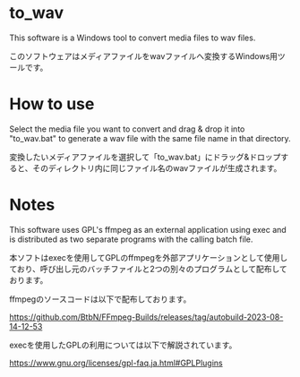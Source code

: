 # to_wav

This software is a Windows tool to convert media files to wav files.

このソフトウェアはメディアファイルをwavファイルへ変換するWindows用ツールです。

# How to use

Select the media file you want to convert and drag & drop it into "to_wav.bat" to generate a wav file with the same file name in that directory.

変換したいメディアファイルを選択して「to_wav.bat」にドラッグ&ドロップすると、そのディレクトリ内に同じファイル名のwavファイルが生成されます。

# Notes

This software uses GPL's ffmpeg as an external application using exec and is distributed as two separate programs with the calling batch file.

本ソフトはexecを使用してGPLのffmpegを外部アプリケーションとして使用しており、呼び出し元のバッチファイルと2つの別々のプログラムとして配布しております。

ffmpegのソースコードは以下で配布しております。

https://github.com/BtbN/FFmpeg-Builds/releases/tag/autobuild-2023-08-14-12-53

execを使用したGPLの利用については以下で解説されています。

https://www.gnu.org/licenses/gpl-faq.ja.html#GPLPlugins
